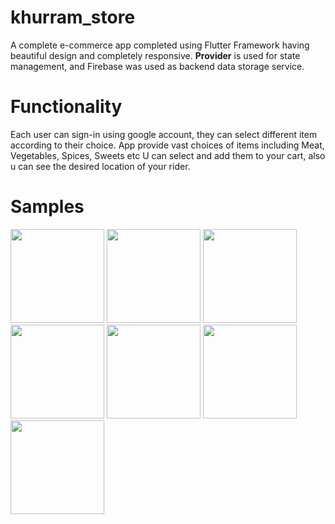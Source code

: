 # khurram_store

A complete e-commerce app completed using Flutter Framework having beautiful design and completely
responsive.
<b>Provider</b> is used for state management, and Firebase was used as backend data storage service.

# Functionality

Each user can sign-in using google account, they can select different item according to their
choice. App provide vast choices of items including Meat, Vegetables, Spices, Sweets etc U can
select and add them to your cart, also u can see the desired location of your rider.

# Samples

<img src="https://user-images.githubusercontent.com/114870123/219338484-273a46de-5a87-4385-9229-d51cf628004f.png" width="150"/> <img src="https://user-images.githubusercontent.com/114870123/219338558-3b015b76-893f-454e-87e9-7840b5ba0bce.png" width="150"/> <img src="https://user-images.githubusercontent.com/114870123/219338605-54333990-2049-4844-88d7-0416f3129c1a.png" width="150"/> <img src="https://user-images.githubusercontent.com/114870123/219338623-98af4750-d3c8-4ec6-ae4c-e20b77c341c0.png" width="150"/> <img src="https://user-images.githubusercontent.com/114870123/219338646-ee0272e6-7bbd-4a4f-8102-cbed878a5c2a.png" width="150"/>
<img src="https://user-images.githubusercontent.com/114870123/219338690-701a6fe5-0dc3-46c1-a83d-0ca6cd32c568.png" width="150"/> <img src="https://user-images.githubusercontent.com/114870123/219338713-1580b5df-d00d-4aeb-aa60-a92a4af23b64.png" width="150"/>

